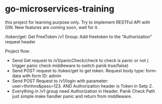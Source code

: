 # go-microservices-training
this project for learning purpose only.
Try to implement RESTFul API with GIN.
New features are coming soon, wait for it.

/token/get: Get FreeToken
/v1 Group: Add freetoken to the "Authorization" request header

Project flow:
 - Send Get request to /v1/panicCheck/check to check is panic or not ( trigger panic check middleware to switch panik true/false)
 - Send POST request to /token/get to get token. Request body type: form-data with form ID: admin
 - Send POST Request to /v1/login with parameter: user=thinhnx&pass=123. AND Authorization header is Token in Setp 2.
 - Everything in /v1 group need Authorization in Header. Panik Check Path just simple make handler panic and return from middleware.